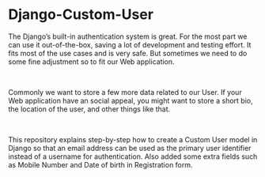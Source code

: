 # Django-Custom-User
The Django’s built-in authentication system is great. For the most part we can use it out-of-the-box, saving a lot of development and testing effort. It fits most of the use cases and is very safe. But sometimes we need to do some fine adjustment so to fit our Web application.  

<br>

Commonly we want to store a few more data related to our User. If your Web application have an social appeal, you might want to store a short bio, the location of the user, and other things like that.  

<br> 

This repository explains step-by-step how to create a Custom User model in Django so that an email address can be used as the primary user identifier instead of a username for authentication. Also added some extra fields such as Mobile Number and Date of birth in Registration form.
